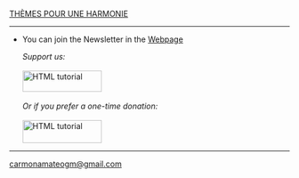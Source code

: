 
[THÈMES POUR UNE HARMONIE](agrothendieck.github.io)

***

* You can join the Newsletter in the [Webpage](agrothendieck.github.io)

    <i>Support us:</i>
    <br><br>
    <a href="https://www.patreon.com/grothendieck"><img src="https://c5.patreon.com/external/logo/become_a_patron_button.png" alt="HTML tutorial" style="width:142px;height:38px;"></a>
    <br><br>
    <i>Or if you prefer a one-time donation:</i>
    <br><br>
    <a href="https://paypal.me/carmonamateo"><img src="https://www.paypalobjects.com/en_US/i/btn/btn_donateCC_LG.gif" alt="HTML tutorial" style="width:142px;height:41px;"></a>

***

 carmonamateogm@gmail.com

